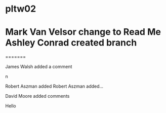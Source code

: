 # pltw02
Mark Van Velsor change to Read Me
Ashley Conrad created branch
=======
=======


James Walsh added a comment


n

Robert Aszman added Robert Aszman added...




David Moore added comments



Hello


